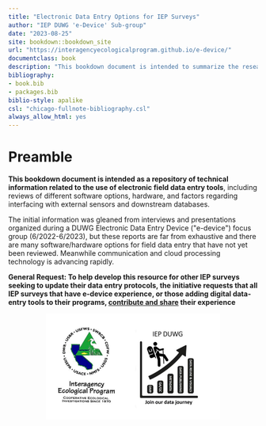 ```yaml
--- 
title: "Electronic Data Entry Options for IEP Surveys"
author: "IEP DUWG 'e-Device' Sub-group"
date: "2023-08-25"
site: bookdown::bookdown_site
url: "https://interagencyecologicalprogram.github.io/e-device/"
documentclass: book
description: "This bookdown document is intended to summarize the research collected by IEP DUWG members regarding the use of electronic data entry tools in IEP Surveys."
bibliography:
- book.bib
- packages.bib
biblio-style: apalike
csl: "chicago-fullnote-bibliography.csl"
always_allow_html: yes
---
```


# Preamble

**This bookdown document is intended as a repository of technical information related to the use of electronic field data entry tools**, including reviews of different software options, hardware, and factors regarding interfacing with external sensors and downstream databases.  

The initial information was gleaned from interviews and presentations organized during a DUWG Electronic Data Entry Device ("e-device") focus group (6/2022-6/2023), but these reports are far from exhaustive and there are many software/hardware options for field data entry that have not yet been reviewed.  Meanwhile communication and cloud processing technology is advancing rapidly.  


**General Request: To help develop this resource for other IEP surveys seeking to update their data entry protocols, the initiative requests that all IEP surveys that have e-device experience, or those adding digital data-entry tools to their programs, [contribute and share](#contrb) their experience**


<img src="images/bothlogo.JPG" width="70%" style="display: block; margin: auto;" />


